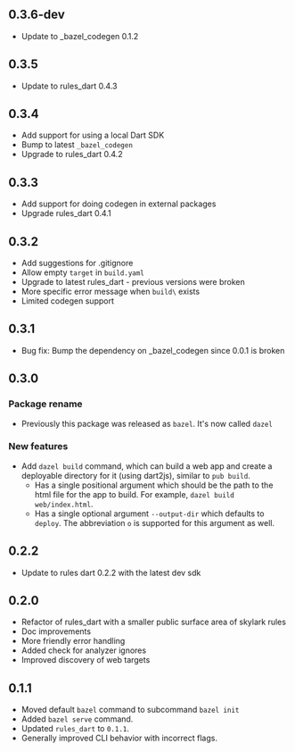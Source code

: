 ## 0.3.6-dev

* Update to _bazel_codegen 0.1.2

## 0.3.5

* Update to rules_dart 0.4.3

## 0.3.4

* Add support for using a local Dart SDK
* Bump to latest `_bazel_codegen`
* Upgrade to rules_dart 0.4.2

## 0.3.3

* Add support for doing codegen in external packages
* Upgrade rules_dart 0.4.1

## 0.3.2

* Add suggestions for .gitignore
* Allow empty `target` in `build.yaml`
* Upgrade to latest rules_dart - previous versions were broken
* More specific error message when `build\` exists
* Limited codegen support

## 0.3.1

* Bug fix: Bump the dependency on _bazel_codegen since 0.0.1 is broken

## 0.3.0

### Package rename

* Previously this package was released as `bazel`. It's now called `dazel`

### New features
* Add `dazel build` command, which can build a web app and create a deployable
  directory for it (using dart2js), similar to `pub build`.
    * Has a single positional argument which should be the path to the html file
      for the app to build. For example, `dazel build web/index.html`.
    * Has a single optional argument `--output-dir` which defaults to `deploy`.
      The abbreviation `o` is supported for this argument as well.

## 0.2.2

* Update to rules dart 0.2.2 with the latest dev sdk

## 0.2.0

* Refactor of rules_dart with a smaller public surface area of skylark rules
* Doc improvements
* More friendly error handling
* Added check for analyzer ignores
* Improved discovery of web targets

## 0.1.1

* Moved default `bazel` command to subcommand `bazel init`
* Added `bazel serve` command.
* Updated `rules_dart` to `0.1.1`.
* Generally improved CLI behavior with incorrect flags.
